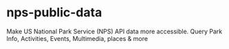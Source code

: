 # nps-public-data
Make US National Park Service (NPS) API data more accessible.  Query Park Info, Activities, Events, Multimedia, places &amp; more
